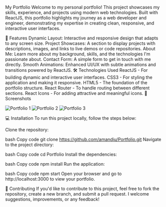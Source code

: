 My Portfolio
Welcome to my personal portfolio! This project showcases my skills, experience, and projects using modern web technologies. Built with ReactJS, this portfolio highlights my journey as a web developer and engineer, demonstrating my expertise in creating clean, responsive, and interactive user interfaces.

🚀 Features
Dynamic Layout: Interactive and responsive design that adapts to any screen size.
Project Showcases: A section to display projects with descriptions, images, and links to live demos or code repositories.
About Me: Learn more about my background, skills, and the technologies I'm passionate about.
Contact Form: A simple form to get in touch with me directly.
Smooth Animations: Enhanced UI/UX with subtle animations and transitions powered by ReactJS.
🛠️ Technologies Used
ReactJS - For building dynamic and interactive user interfaces.
CSS3 - For styling the application and making it responsive.
HTML5 - The foundation of the portfolio structure.
React Router - To handle routing between different sections.
React Icons - For adding attractive and meaningful icons.
📸 Screenshots

![Portfolio 1](https://github.com/user-attachments/assets/637c9b8e-39ec-4deb-971a-224fccf399ba)
![Portfolio 2](https://github.com/user-attachments/assets/c9701fdb-895c-44c7-bfa0-e89c0b26d1f3)
![Portfolio 3](https://github.com/user-attachments/assets/7548781e-d9e9-4d7b-8e69-c137c78b63c0)

💻 Installation
To run this project locally, follow the steps below:

Clone the repository:

bash
Copy code
git clone https://github.com/amandiu/Portfolio.git
Navigate to the project directory:

bash
Copy code
cd Portfolio
Install the dependencies:

bash
Copy code
npm install
Run the application:

bash
Copy code
npm start
Open your browser and go to http://localhost:3000 to view your portfolio.

🌟 Contributing
If you'd like to contribute to this project, feel free to fork the repository, create a new branch, and submit a pull request. I welcome suggestions, improvements, or any feedback!
